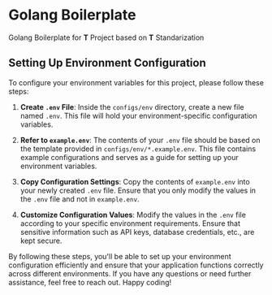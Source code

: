 # Golang Boilerplate

Golang Boilerplate for **T** Project based on **T** Standarization

## Setting Up Environment Configuration

To configure your environment variables for this project, please follow these steps:

1. **Create `.env` File**: Inside the `configs/env` directory, create a new file named `.env`. This file will hold your environment-specific configuration variables.

2. **Refer to `example.env`**: The contents of your `.env` file should be based on the template provided in `configs/env/*.example.env`. This file contains example configurations and serves as a guide for setting up your environment variables.

3. **Copy Configuration Settings**: Copy the contents of `example.env` into your newly created `.env` file. Ensure that you only modify the values in the `.env` file and not in `example.env`.

4. **Customize Configuration Values**: Modify the values in the `.env` file according to your specific environment requirements. Ensure that sensitive information such as API keys, database credentials, etc., are kept secure.

By following these steps, you'll be able to set up your environment configuration efficiently and ensure that your application functions correctly across different environments. If you have any questions or need further assistance, feel free to reach out. Happy coding!
